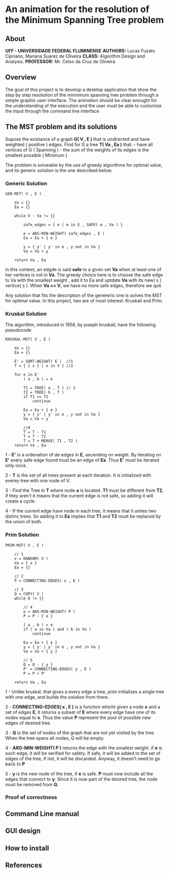 # An animation for the resolution of the Minimum Spanning Tree problem

## About
**UFF - UNIVERSIDADE FEDERAL FLUMINENSE**
**AUTHORS:**   Lucas Fuzato Cipriano, Mariana Suarez de Oliveira
**CLASS:**     Algorithm Design and Analysis.
**PROFESSOR:** Mr. Celso da Cruz de Oliveira

## Overview

The goal of this project is to develop a desktop application that show
the step by step resolution of the minnimum spanning tree problem through
a simple graphic user interface. The animation should be clear enought for
the understanding of the execution and the user must be able to customize the
input through the command line interface

## The MST problem and its solutions

Supose the existance of a graph **G( V , E )** that is undirected and have weighted
( positive ) edges. Find for G a tree **T( Va , Ea )** that:
    - have all vertices of G ( Spanning )
    - the sum of the weights of its edges is the smallest possible ( Minimum )

The problem is solveable by the use of greedy algorithms for optimal value, and its generic solution is 
the one described below.

### Generic Solution

```
GEN-MST( V , E )

    Va = {}
    Ea = {}

    while V - Va != {}

        safe_edges = { e | e in E , SAFE( e , Va ) }

        e = ARG-MIN-WEIGHT( safe_edges , E )
        Ea = Ea + { e }

        y = { y' | y' in e , y not in Va }
        Va = Va + y
    
    return Va , Ea

```

in this context, an edgde is said **safe** to a given set **Va** when at least one of her vertices
is not in **Va**. The greedy choice here is to choose the safe edge to Va with the smallest weight
, add it to Ea and uptdate **Va** with its new( s ) vertice( s ). When **Va == V**, we have no more 
safe edges, therefore we quit.

Any solution that fits the description of the genereric one is solves the MST for optimal value. In this project,
two are of most interest: Kruskall and Prim.

### Kruskal Solution

The algorithm, introduced in 1956, by joseph kruskall, have the following pseudocode

```
KRUSKAL-MST( V , E )

    Va = {}
    Ea = {}

    E' = SORT-WEIGHT( E )  //1
    T = { { x } | x in V } //2

    for e in E'
        ( a , b ) = e

        T1 = TREE( a , T ) // 3
        T2 = TREE( b , T )
        if T1 == T2
            continue

        Ea = Ea + { e }
        y = { y' | y' in e , y not in Va }
        Va = Va + y

        //4
        T = T - T1
        T = T - T2
        T = T + MERGE( T1 , T2 )
    return Va , Ea
```

1 - **E'** is a ordenation of de edges in **E**, ascending on weight. By iterating on **E'** every safe edge found
must be an edge of **Ea**. Thus **E'** must be iterated only once.

2 - **T** is the set of all trees present at each iteration. It is initialized with everey tree with one node of V.

3 - Find the Tree in **T** where node **a** is located. **T1** must be different from **T2**, if they aren't it means
that the current edge is not safe, so adding it will create a cycle.

4 - If the current edge have node in each tree, it means that it unites two distinc trees. So adding it to **Ea** 
implies that **T1** and **T2** must be replaced by the union of both.

### Prim Solution

```
PRIM-MST( V , E )

    // 1
    x = RANDOM( V )
    Va = { x }
    Ea = {}

    // 2
    P = CONNECTING-EDGES( x , E )

    // 3
    Q = COPY( V )
    while Q != {}

        // 4
        e = ARG-MIN-WEIGHT( P )
        P = P - { e }
        
        ( a , b ) = e
        if ( a in Va ) and ( b in Va )
            continue
        
        Ea = Ea + { e }
        y = { y' | y' in e , y not in Va }
        Va = Va + { y }

        // 5
        Q = Q - { y }
        P' = CONNECTING-EDGES( y , E )
        P = P + P'

    return Va , Ea
```

1 - Unlike kruskal, that gives a every edge a tree, prim initializes a single tree with one edge, and builds 
the solution from there.

2 - **CONNECTING-EDGES( x , E )** is a function whicht given a node **x** and a set of edges **E**, it returns
a subset of **E** where every edge have one of its nodes equal to **x**. Thus the value **P** represent the pool
of possible new edges of desired tree.

3 - **Q** is the set of nodes of the graph that are not yet visited by the tree. When the tree spans all nodes, Q
will be empty.

4 - **ARG-MIN-WEIGHT( P )** returns the edge with the smallest weight. if **e** is such edge, it will be verified
for safety. If safe, it will be added to the set of edges of the tree, if not, it will be discarded. Anyway, it doesn't
need to go back to **P**

5 - **y** is the new node of the tree, if **e** is safe. **P** must now include all the edges that connect to **y**.
Since it is now part of the desired tree, the node must be removed from **Q**.

### Proof of correctness

## Command Line manual

## GUI design

## How to install

## References

